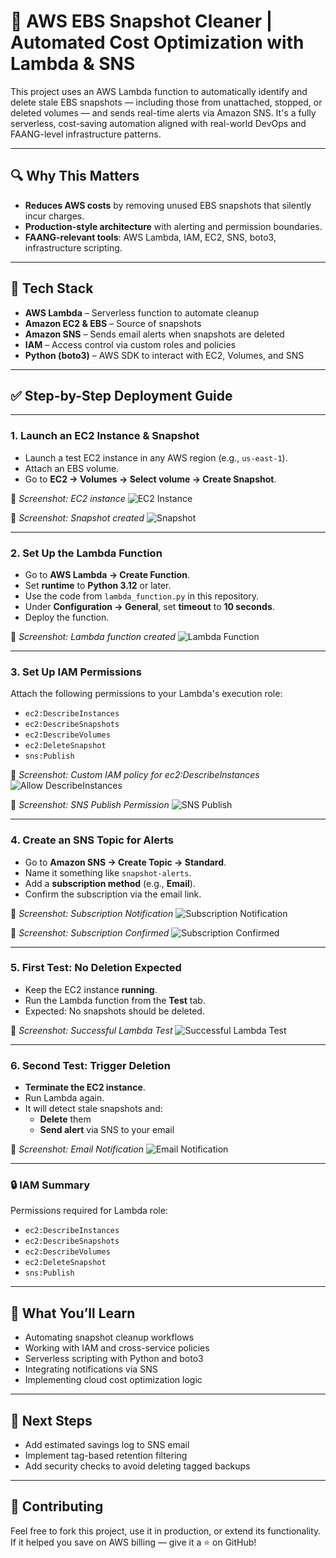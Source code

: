 # 🚀 AWS EBS Snapshot Cleaner | Automated Cost Optimization with Lambda & SNS

This project uses an AWS Lambda function to automatically identify and delete stale EBS snapshots — including those from unattached, stopped, or deleted volumes — and sends real-time alerts via Amazon SNS. It's a fully serverless, cost-saving automation aligned with real-world DevOps and FAANG-level infrastructure patterns.

---

## 🔍 Why This Matters

-  **Reduces AWS costs** by removing unused EBS snapshots that silently incur charges.
-  **Production-style architecture** with alerting and permission boundaries.
-  **FAANG-relevant tools**: AWS Lambda, IAM, EC2, SNS, boto3, infrastructure scripting.

---

## 🔧 Tech Stack

- **AWS Lambda** – Serverless function to automate cleanup  
- **Amazon EC2 & EBS** – Source of snapshots  
- **Amazon SNS** – Sends email alerts when snapshots are deleted  
- **IAM** – Access control via custom roles and policies  
- **Python (boto3)** – AWS SDK to interact with EC2, Volumes, and SNS

---

## ✅ Step-by-Step Deployment Guide

---

### 1. Launch an EC2 Instance & Snapshot

- Launch a test EC2 instance in any AWS region (e.g., `us-east-1`).
- Attach an EBS volume.
- Go to **EC2 → Volumes → Select volume → Create Snapshot**.

📸 *Screenshot: EC2 instance*
![EC2 Instance](screenshots/ec2_instance.png)

📸 *Screenshot: Snapshot created*
![Snapshot](screenshots/snapshot.png)

---

### 2. Set Up the Lambda Function

- Go to **AWS Lambda → Create Function**.
- Set **runtime** to **Python 3.12** or later.
- Use the code from `lambda_function.py` in this repository.
- Under **Configuration → General**, set **timeout** to **10 seconds**.
- Deploy the function.

📸 *Screenshot: Lambda function created*
![Lambda Function](screenshots/lambda_function.png)

---

### 3. Set Up IAM Permissions

Attach the following permissions to your Lambda's execution role:

- `ec2:DescribeInstances`  
- `ec2:DescribeSnapshots`  
- `ec2:DescribeVolumes`  
- `ec2:DeleteSnapshot`  
- `sns:Publish`  

📸 *Screenshot: Custom IAM policy for ec2:DescribeInstances*
![Allow DescribeInstances](screenshots/Allow_Describe_Instances.png)

📸 *Screenshot: SNS Publish Permission*
![SNS Publish](screenshots/SNS_publish.png)

---

### 4. Create an SNS Topic for Alerts

- Go to **Amazon SNS → Create Topic → Standard**.
- Name it something like `snapshot-alerts`.
- Add a **subscription method** (e.g., **Email**).
- Confirm the subscription via the email link.

📸 *Screenshot: Subscription Notification*
![Subscription Notification](screenshots/Subscription_notification.png)

📸 *Screenshot: Subscription Confirmed*
![Subscription Confirmed](screenshots/Subscription_confirmed.png)

---

### 5. First Test: No Deletion Expected

- Keep the EC2 instance **running**.
- Run the Lambda function from the **Test** tab.
- Expected: No snapshots should be deleted.

📸 *Screenshot: Successful Lambda Test*
![Successful Lambda Test](screenshots/Successful_lambda_test.png)

---

### 6. Second Test: Trigger Deletion

- **Terminate the EC2 instance**.
- Run Lambda again.
- It will detect stale snapshots and:
  -  **Delete** them
  -  **Send alert** via SNS to your email

📸 *Screenshot: Email Notification*
![Email Notification](screenshots/Email_notification.png)

---

### 🔒 IAM Summary

Permissions required for Lambda role:

- `ec2:DescribeInstances`  
- `ec2:DescribeSnapshots`  
- `ec2:DescribeVolumes`  
- `ec2:DeleteSnapshot`  
- `sns:Publish`

---

## 🧠 What You’ll Learn

- Automating snapshot cleanup workflows  
- Working with IAM and cross-service policies  
- Serverless scripting with Python and boto3  
- Integrating notifications via SNS  
- Implementing cloud cost optimization logic  

---

## 🧭 Next Steps

-  Add estimated savings log to SNS email
-  Implement tag-based retention filtering
-  Add security checks to avoid deleting tagged backups

---

## 🤝 Contributing

Feel free to fork this project, use it in production, or extend its functionality. If it helped you save on AWS billing — give it a ⭐ on GitHub!
